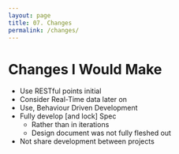 ```yaml
---
layout: page
title: 07. Changes
permalink: /changes/
---
```

# Changes I Would Make
* Use RESTful points initial
* Consider Real-Time data later on
* Use, Behaviour Driven Development
* Fully develop [and lock] Spec
    * Rather than in iterations
    * Design document was not fully fleshed out
* Not share development between projects